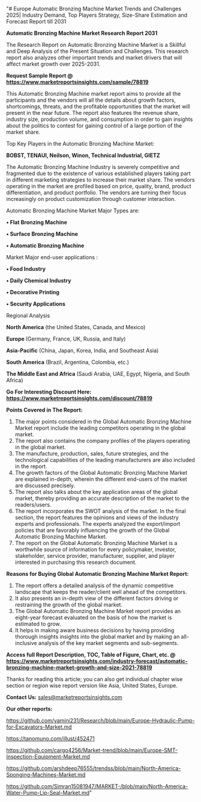 "# Europe Automatic Bronzing Machine Market Trends and Challenges 2025| Industry Demand, Top Players Strategy, Size-Share Estimation and Forecast Report till 2031

<strong>Automatic Bronzing Machine Market Research Report 2031</strong>

The Research Report on Automatic Bronzing Machine Market is a Skillful and Deep Analysis of the Present Situation and Challenges. This research report also analyzes other important trends and market drivers that will affect market growth over 2025-2031.

<strong>Request Sample Report @ <a href=https://www.marketreportsinsights.com/sample/78819>https://www.marketreportsinsights.com/sample/78819</a></strong>

This Automatic Bronzing Machine market report aims to provide all the participants and the vendors will all the details about growth factors, shortcomings, threats, and the profitable opportunities that the market will present in the near future. The report also features the revenue share, industry size, production volume, and consumption in order to gain insights about the politics to contest for gaining control of a large portion of the market share.

Top Key Players in the Automatic Bronzing Machine Market:

<strong>BOBST, TENAUI, Neilson, Winon, Technical Industrial, GIETZ</strong>

The Automatic Bronzing Machine Industry is severely competitive and fragmented due to the existence of various established players taking part in different marketing strategies to increase their market share. The vendors operating in the market are profiled based on price, quality, brand, product differentiation, and product portfolio. The vendors are turning their focus increasingly on product customization through customer interaction.

Automatic Bronzing Machine Market Major Types are:

<strong>• Flat Bronzing Machine

• Surface Bronzing Machine

• Automatic Bronzing Machine</strong>

Market Major end-user applications :

<strong>• Food Industry

• Daily Chemical Industry

• Decorative Printing

• Security Applications</strong>

Regional Analysis

</u><strong><b>North America</b></strong> (the United States, Canada, and Mexico)

<strong><b>Europe </b></strong>(Germany, France, UK, Russia, and Italy)

<strong><b>Asia-Pacific</b></strong> (China, Japan, Korea, India, and Southeast Asia)

<strong><b>South America</b></strong> (Brazil, Argentina, Colombia, etc.)

<strong><b>The Middle East and Africa</b></strong> (Saudi Arabia, UAE, Egypt, Nigeria, and South Africa)

<strong>Go For Interesting Discount Here: <a href=https://www.marketreportsinsights.com/discount/78819>https://www.marketreportsinsights.com/discount/78819</a></strong>

<strong>Points Covered in The Report:</strong>
<ol>
  <li>The major points considered in the Global Automatic Bronzing Machine Market report include the leading competitors operating in the global market.</li>
  <li>The report also contains the company profiles of the players operating in the global market.</li>
  <li>The manufacture, production, sales, future strategies, and the technological capabilities of the leading manufacturers are also included in the report.</li>
  <li>The growth factors of the Global Automatic Bronzing Machine Market are explained in-depth, wherein the different end-users of the market are discussed precisely.</li>
  <li>The report also talks about the key application areas of the global market, thereby providing an accurate description of the market to the readers/users.</li>
  <li>The report incorporates the SWOT analysis of the market. In the final section, the report features the opinions and views of the industry experts and professionals. The experts analyzed the export/import policies that are favorably influencing the growth of the Global Automatic Bronzing Machine Market.</li>
  <li>The report on the Global Automatic Bronzing Machine Market is a worthwhile source of information for every policymaker, investor, stakeholder, service provider, manufacturer, supplier, and player interested in purchasing this research document.</li>
</ol>
<strong>Reasons for Buying Global Automatic Bronzing Machine Market Report:</strong>

<ol>
  <li>The report offers a detailed analysis of the dynamic competitive landscape that keeps the reader/client well ahead of the competitors.</li>
  <li>It also presents an in-depth view of the different factors driving or restraining the growth of the global market.</li>
  <li>The Global Automatic Bronzing Machine Market report provides an eight-year forecast evaluated on the basis of how the market is estimated to grow.</li>
  <li>It helps in making aware business decisions by having providing thorough insights insights into the global market and by making an all-inclusive analysis of the key market segments and sub-segments.</li>
</ol>
<strong>Access full Report Description, TOC, Table of Figure, Chart, etc. @ <a href=https://www.marketreportsinsights.com/industry-forecast/automatic-bronzing-machine-market-growth-and-size-2021-78819>https://www.marketreportsinsights.com/industry-forecast/automatic-bronzing-machine-market-growth-and-size-2021-78819</a></strong>


Thanks for reading this article; you can also get individual chapter wise section or region wise report version like Asia, United States, Europe.

<strong>Contact Us:</strong>
sales@marketreportsinsights.com

<strong>Our other reports:</strong>

<a href=https://github.com/yamini231/Research/blob/main/Europe-Hydraulic-Pump-for-Excavators-Market.md>https://github.com/yamini231/Research/blob/main/Europe-Hydraulic-Pump-for-Excavators-Market.md</a>

<a href=https://tanomuno.com/illust/452471>https://tanomuno.com/illust/452471</a>

<a href=https://github.com/cargo4256/Market-trend/blob/main/Europe-SMT-Inspection-Equipment-Market.md>https://github.com/cargo4256/Market-trend/blob/main/Europe-SMT-Inspection-Equipment-Market.md</a>

<a href=https://github.com/arshdeep76555/trendss/blob/main/North-America-Sponging-Machines-Market.md>https://github.com/arshdeep76555/trendss/blob/main/North-America-Sponging-Machines-Market.md</a>

<a href=https://github.com/Simran15081947/MARKET-/blob/main/North-America-Water-Pump-Lip-Seal-Market.md>https://github.com/Simran15081947/MARKET-/blob/main/North-America-Water-Pump-Lip-Seal-Market.md</a>"
